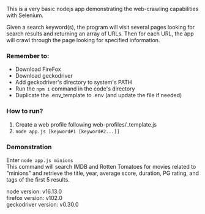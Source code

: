 This is a very basic nodejs app demonstrating the web-crawling capabilities with
Selenium.

Given a search keyword(s), the program will visit several pages looking for
search results and returning an array of URLs. Then for each URL, the app will
crawl through the page looking for specified information.

### Remember to:
- Download FireFox
- Download geckodriver
- Add geckodriver's directory to system's PATH
- Run the `npm i` command in the code's directory
- Duplicate the .env_template to .env (and update the file if needed)

### How to run?
1. Create a web profile following web-profiles/_template.js
2. `node app.js [keyword#1 [keyword#2...]]`

### Demonstration
Enter `node app.js minions`<br/>
This command will search IMDB and Rotten Tomatoes for movies related to
"minions" and retrieve the title, year, average score, duration, PG rating, and
tags of the first 5 results.

node version: v16.13.0<br/>
firefox version: v102.0<br/>
geckodriver version: v0.30.0
